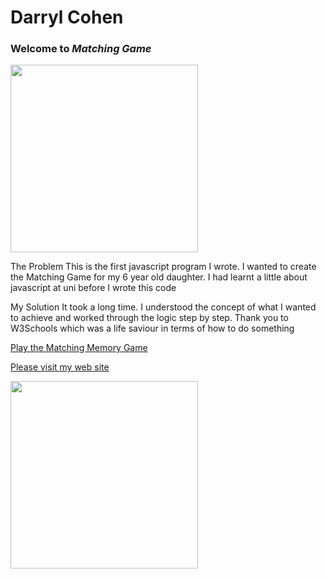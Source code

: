 Darryl Cohen
============

### **Welcome to _Matching Game_**

<img src=https://imagebin.ca/v/3YjFp3lclRgo width="300">

The Problem
This is the first javascript program I wrote. I wanted to create the Matching Game for
my 6 year old daughter. I had learnt a little about javascript at uni before I wrote this code

My Solution
It took a long time. I understood the concept of what I wanted to achieve and worked through the logic step by step. Thank you to W3Schools which was a life saviour in terms of how to do something

[Play the Matching Memory Game](https://darrylcohen.github.io/Matching_Game/)

[Please visit my web site](https://www.darrylcohen.com.au)

<a href="https://www.darrylcohen.com.au"> <img src=https://github.com/darrylcohen/hello-world/blob/master/web.jpeg width="300"></a>
